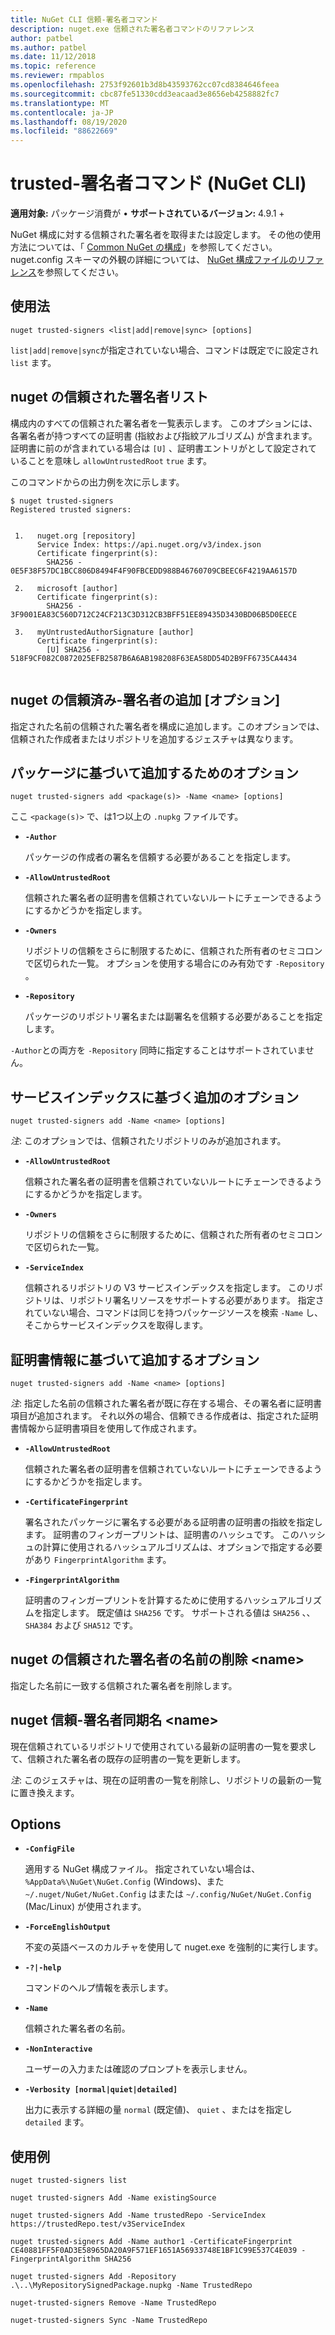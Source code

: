 ```yaml
---
title: NuGet CLI 信頼-署名者コマンド
description: nuget.exe 信頼された署名者コマンドのリファレンス
author: patbel
ms.author: patbel
ms.date: 11/12/2018
ms.topic: reference
ms.reviewer: rmpablos
ms.openlocfilehash: 2753f92601b3d8b43593762cc07cd8384646feea
ms.sourcegitcommit: cbc87fe51330cdd3eacaad3e8656eb4258882fc7
ms.translationtype: MT
ms.contentlocale: ja-JP
ms.lasthandoff: 08/19/2020
ms.locfileid: "88622669"
---
```

# <a name="trusted-signers-command-nuget-cli"></a>trusted-署名者コマンド (NuGet CLI)

**適用対象:** パッケージ消費が &bullet; **サポートされているバージョン:** 4.9.1 +

NuGet 構成に対する信頼された署名者を取得または設定します。 その他の使用方法については、「 [Common NuGet の構成](../../consume-packages/configuring-nuget-behavior.md)」を参照してください。 nuget.config スキーマの外観の詳細については、 [NuGet 構成ファイルのリファレンス](../nuget-config-file.md)を参照してください。

## <a name="usage"></a>使用法

```cli
nuget trusted-signers <list|add|remove|sync> [options]
```

`list|add|remove|sync`が指定されていない場合、コマンドは既定でに設定され `list` ます。

## <a name="nuget-trusted-signers-list"></a>nuget の信頼された署名者リスト

構成内のすべての信頼された署名者を一覧表示します。 このオプションには、各署名者が持つすべての証明書 (指紋および指紋アルゴリズム) が含まれます。 証明書に前のが含まれている場合は `[U]` 、証明書エントリがとして設定されていることを意味し `allowUntrustedRoot` `true` ます。

このコマンドからの出力例を次に示します。

```cli
$ nuget trusted-signers
Registered trusted signers:


 1.   nuget.org [repository]
      Service Index: https://api.nuget.org/v3/index.json
      Certificate fingerprint(s):
        SHA256 - 0E5F38F57DC1BCC806D8494F4F90FBCEDD988B46760709CBEEC6F4219AA6157D

 2.   microsoft [author]
      Certificate fingerprint(s):
        SHA256 - 3F9001EA83C560D712C24CF213C3D312CB3BFF51EE89435D3430BD06B5D0EECE

 3.   myUntrustedAuthorSignature [author]
      Certificate fingerprint(s):
        [U] SHA256 - 518F9CF082C0872025EFB2587B6A6AB198208F63EA58DD54D2B9FF6735CA4434
        
```

## <a name="nuget-trusted-signers-add-options"></a>nuget の信頼済み-署名者の追加 [オプション]

指定された名前の信頼された署名者を構成に追加します。このオプションでは、信頼された作成者またはリポジトリを追加するジェスチャは異なります。

## <a name="options-for-add-based-on-a-package"></a>パッケージに基づいて追加するためのオプション

```cli
nuget trusted-signers add <package(s)> -Name <name> [options]
```

ここ `<package(s)>` で、は1つ以上の `.nupkg` ファイルです。

- **`-Author`**

  パッケージの作成者の署名を信頼する必要があることを指定します。

- **`-AllowUntrustedRoot`**

  信頼された署名者の証明書を信頼されていないルートにチェーンできるようにするかどうかを指定します。

- **`-Owners`**

  リポジトリの信頼をさらに制限するために、信頼された所有者のセミコロンで区切られた一覧。 オプションを使用する場合にのみ有効です `-Repository` 。

- **`-Repository`**

  パッケージのリポジトリ署名または副署名を信頼する必要があることを指定します。

`-Author`との両方を `-Repository` 同時に指定することはサポートされていません。

## <a name="options-for-add-based-on-a-service-index"></a>サービスインデックスに基づく追加のオプション

```cli
nuget trusted-signers add -Name <name> [options]
```

_注_: このオプションでは、信頼されたリポジトリのみが追加されます。 

- **`-AllowUntrustedRoot`**

  信頼された署名者の証明書を信頼されていないルートにチェーンできるようにするかどうかを指定します。

- **`-Owners`**

  リポジトリの信頼をさらに制限するために、信頼された所有者のセミコロンで区切られた一覧。

- **`-ServiceIndex`**

  信頼されるリポジトリの V3 サービスインデックスを指定します。 このリポジトリは、リポジトリ署名リソースをサポートする必要があります。 指定されていない場合、コマンドは同じを持つパッケージソースを検索 `-Name` し、そこからサービスインデックスを取得します。

## <a name="options-for-add-based-on-the-certificate-information"></a>証明書情報に基づいて追加するオプション

```cli
nuget trusted-signers add -Name <name> [options]
```

_注_: 指定した名前の信頼された署名者が既に存在する場合、その署名者に証明書項目が追加されます。 それ以外の場合、信頼できる作成者は、指定された証明書情報から証明書項目を使用して作成されます。


- **`-AllowUntrustedRoot`**

  信頼された署名者の証明書を信頼されていないルートにチェーンできるようにするかどうかを指定します。

- **`-CertificateFingerprint`**

  署名されたパッケージに署名する必要がある証明書の証明書の指紋を指定します。 証明書のフィンガープリントは、証明書のハッシュです。 このハッシュの計算に使用されるハッシュアルゴリズムは、オプションで指定する必要があり `FingerprintAlgorithm` ます。

- **`-FingerprintAlgorithm`**

  証明書のフィンガープリントを計算するために使用するハッシュアルゴリズムを指定します。 既定値は `SHA256` です。 サポートされる値は `SHA256` 、、 `SHA384` および `SHA512` です。

## <a name="nuget-trusted-signers-remove--name-name"></a>nuget の信頼された署名者の名前の削除 \<name\>

指定した名前に一致する信頼された署名者を削除します。

## <a name="nuget-trusted-signers-sync--name-name"></a>nuget 信頼-署名者同期名 \<name\>

現在信頼されているリポジトリで使用されている最新の証明書の一覧を要求して、信頼された署名者の既存の証明書の一覧を更新します。

_注_: このジェスチャは、現在の証明書の一覧を削除し、リポジトリの最新の一覧に置き換えます。

## <a name="options"></a>Options

- **`-ConfigFile`**

  適用する NuGet 構成ファイル。 指定されていない場合は、 `%AppData%\NuGet\NuGet.Config` (Windows)、また `~/.nuget/NuGet/NuGet.Config` はまたは `~/.config/NuGet/NuGet.Config` (Mac/Linux) が使用されます。

- **`-ForceEnglishOutput`**

  不変の英語ベースのカルチャを使用して nuget.exe を強制的に実行します。

- **`-?|-help`**

  コマンドのヘルプ情報を表示します。

- **`-Name`**

  信頼された署名者の名前。

- **`-NonInteractive`**

  ユーザーの入力または確認のプロンプトを表示しません。

- **`-Verbosity [normal|quiet|detailed]`**

  出力に表示する詳細の量 `normal` (既定値)、 `quiet` 、またはを指定し `detailed` ます。


## <a name="examples"></a>使用例

```cli
nuget trusted-signers list

nuget trusted-signers Add -Name existingSource

nuget trusted-signers Add -Name trustedRepo -ServiceIndex https://trustedRepo.test/v3ServiceIndex

nuget trusted-signers Add -Name author1 -CertificateFingerprint CE40881FF5F0AD3E58965DA20A9F571EF1651A56933748E1BF1C99E537C4E039 -FingerprintAlgorithm SHA256

nuget trusted-signers Add -Repository .\..\MyRepositorySignedPackage.nupkg -Name TrustedRepo

nuget-trusted-signers Remove -Name TrustedRepo

nuget-trusted-signers Sync -Name TrustedRepo
```
